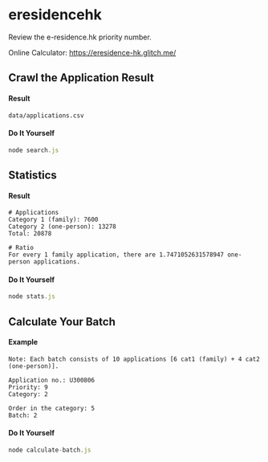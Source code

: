 # eresidencehk

Review the e-residence.hk priority number.

Online Calculator: https://eresidence-hk.glitch.me/

## Crawl the Application Result

#### Result

`data/applications.csv`

#### Do It Yourself

```js
node search.js
```

## Statistics

#### Result

```
# Applications
Category 1 (family): 7600
Category 2 (one-person): 13278
Total: 20878

# Ratio
For every 1 family application, there are 1.7471052631578947 one-person applications.
```

#### Do It Yourself

```js
node stats.js
```

## Calculate Your Batch

#### Example

```
Note: Each batch consists of 10 applications [6 cat1 (family) + 4 cat2 (one-person)].

Application no.: U300806
Priority: 9
Category: 2

Order in the category: 5
Batch: 2
```

#### Do It Yourself

```js
node calculate-batch.js
```
